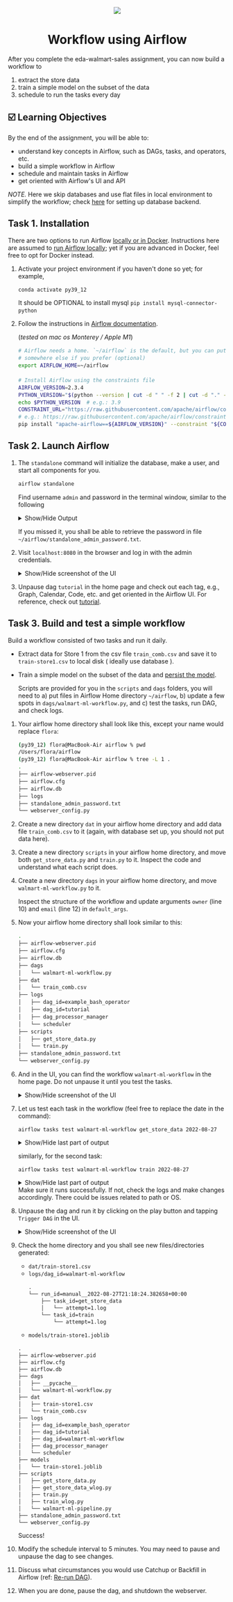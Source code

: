 <p align = "center" draggable=”false” ><img src="https://user-images.githubusercontent.com/37101144/161836199-fdb0219d-0361-4988-bf26-48b0fad160a3.png"
     width="200px"
     height="auto"/>
</p>

# <h1 align="center" id="heading">Workflow using Airflow</h1>

After you complete the eda-walmart-sales assignment, you can now build a workflow to 
1) extract the store data 
2) train a simple model on the subset of the data
3) schedule to run the tasks every day

##  ☑️ Learning Objectives

By the end of the assignment, you will be able to: 

- understand key concepts in Airflow, such as DAGs, tasks, and operators, etc.
- build a simple workflow in Airflow
- schedule and maintain tasks in Airflow
- get oriented with Airflow's UI and API

*NOTE.* Here we skip databases and use flat files in local environment to simplify the workflow; check [here](https://airflow.apache.org/docs/apache-airflow/stable/howto/set-up-database.html) for setting up database backend. 

## Task 1. Installation 

There are two options to run Airflow [locally or in Docker](https://airflow.apache.org/docs/apache-airflow/stable/start/index.html). Instructions here are assumed to [run Airflow locally](https://airflow.apache.org/docs/apache-airflow/stable/start/local.html); yet if you are advanced in Docker, feel free to opt for Docker instead.

1. Activate your project environment if you haven't done so yet; for example,
    ```bash
    conda activate py39_12
    ```
    
    It should be OPTIONAL to install mysql `pip install mysql-connector-python`

2. Follow the instructions in [Airflow documentation](https://airflow.apache.org/docs/apache-airflow/stable/start/local.html).

    (*tested on mac os Monterey / Apple M1*)

    ```bash
    # Airflow needs a home. `~/airflow` is the default, but you can put it
    # somewhere else if you prefer (optional)
    export AIRFLOW_HOME=~/airflow

    # Install Airflow using the constraints file
    AIRFLOW_VERSION=2.3.4
    PYTHON_VERSION="$(python --version | cut -d " " -f 2 | cut -d "." -f 1-2)"
    echo $PYTHON_VERSION  # e.g.: 3.9
    CONSTRAINT_URL="https://raw.githubusercontent.com/apache/airflow/constraints-${AIRFLOW_VERSION}/constraints-${PYTHON_VERSION}.txt"
    # e.g.: https://raw.githubusercontent.com/apache/airflow/constraints-2.3.4/constraints-3.9.txt
    pip install "apache-airflow==${AIRFLOW_VERSION}" --constraint "${CONSTRAINT_URL}"
    ```

## Task 2. Launch Airflow

1. The `standalone` command will initialize the database, make a user, and start all components for you.
    ```bash
    airflow standalone
    ```

    Find username `admin` and password in the terminal window, similar to the following
        
    <details>
    <summary>Show/Hide Output</summary>

    ```bash
    standalone | 
    standalone | Airflow is ready
    standalone | Login with username: admin  password: kQpVgwxyhNwq9nDE
    standalone | Airflow Standalone is for development purposes only. Do not use this in production!
    standalone | 
    ```
    </details>

    If you missed it, you shall be able to retrieve the password in file `~/airflow/standalone_admin_password.txt`.

2. Visit `localhost:8080` in the browser and log in with the admin credentials.
    <details>
    <summary>Show/Hide screenshot of the UI</summary>

    ![](img/airflow-01.png)
    </details>

3. Unpause dag `tutorial` in the home page and check out each tag, e.g., Graph, Calendar, Code, etc. and get oriented in the Airflow UI. For reference, check out [tutorial](https://airflow.apache.org/docs/apache-airflow/stable/tutorial.html). 
    
## Task 3. Build and test a simple workflow

Build a workflow consisted of two tasks and run it daily.

- Extract data for Store 1 from the csv file `train_comb.csv` and save it to `train-store1.csv` to local disk ( ideally use database ).
- Train a simple model on the subset of the data and [persist the model](https://scikit-learn.org/stable/model_persistence.html).

    Scripts are provided for you in the `scripts` and `dags` folders, you will need to a) put files in Airflow Home directory `~/airflow`, b) update a few spots in `dags/walmart-ml-workflow.py`, and c) test the tasks, run DAG, and check logs. 

1. Your airflow home directory shall look like this, except your name would replace `flora`:
    ```bash
    (py39_12) flora@MacBook-Air airflow % pwd   
    /Users/flora/airflow
    (py39_12) flora@MacBook-Air airflow % tree -L 1 .
    .
    ├── airflow-webserver.pid
    ├── airflow.cfg
    ├── airflow.db
    ├── logs
    ├── standalone_admin_password.txt
    └── webserver_config.py
    ```
2. Create a new directory `dat` in your airflow home directory and add data file `train_comb.csv` to it (again, with database set up, you should not put data here).
3. Create a new directory `scripts` in your airflow home directory, and move both `get_store_data.py` and `train.py` to it. Inspect the code and understand what each script does.
4. Create a new directory `dags` in your airflow home directory, and move `walmart-ml-workflow.py` to it. 

    Inspect the structure of the workflow and update arguments `owner` (line 10) and `email` (line 12) in `default_args`.

5. Now your airflow home directory shall look similar to this:

    ```bash
    .
    ├── airflow-webserver.pid
    ├── airflow.cfg
    ├── airflow.db
    ├── dags
    │   └── walmart-ml-workflow.py
    ├── dat
    │   └── train_comb.csv
    ├── logs
    │   ├── dag_id=example_bash_operator
    │   ├── dag_id=tutorial
    │   ├── dag_processor_manager
    │   └── scheduler
    ├── scripts
    │   ├── get_store_data.py
    │   └── train.py
    ├── standalone_admin_password.txt
    └── webserver_config.py
    ```

6. And in the UI, you can find the workflow `walmart-ml-workflow` in the home page. 
    Do not unpause it until you test the tasks. 

    <details>
    <summary>Show/Hide screenshot of the UI</summary>

    ![](img/airflow-02.png)
    </details>

7. Let us test each task in the workflow (feel free to replace the date in the command):

    ```
    airflow tasks test walmart-ml-workflow get_store_data 2022-08-27
    ```
    <details>
    <summary>Show/Hide last part of output</summary>

    ```bash
    --------------------------------------------------------------------------------
    [2022-08-27 14:12:42,241] {taskinstance.py:1369} INFO - Starting attempt 1 of 2
    [2022-08-27 14:12:42,241] {taskinstance.py:1370} INFO - 
    --------------------------------------------------------------------------------
    [2022-08-27 14:12:42,241] {taskinstance.py:1389} INFO - Executing <Task(BashOperator): get_store_data> on 2022-08-27T00:00:00+00:00
    [2022-08-27 14:12:42,470] {taskinstance.py:1581} INFO - Exporting the following env vars:
    AIRFLOW_CTX_DAG_EMAIL=flora@fourthbrain.ai
    AIRFLOW_CTX_DAG_OWNER=Flora Xu
    AIRFLOW_CTX_DAG_ID=walmart-ml-workflow
    AIRFLOW_CTX_TASK_ID=get_store_data
    AIRFLOW_CTX_EXECUTION_DATE=2022-08-27T00:00:00+00:00
    AIRFLOW_CTX_TRY_NUMBER=1
    AIRFLOW_CTX_DAG_RUN_ID=__airflow_temporary_run_2022-08-27T21:12:42.040824+00:00__
    [2022-08-27 14:12:42,474] {subprocess.py:62} INFO - Tmp dir root location: 
    /var/folders/dk/5zskzghd2wl17_jf1yl86hh80000gn/T
    [2022-08-27 14:12:42,474] {subprocess.py:74} INFO - Running command: ['/bin/bash', '-c', 'python3 ~/airflow/scripts/get_store_data.py']
    [2022-08-27 14:12:42,485] {subprocess.py:85} INFO - Output:
    [2022-08-27 14:12:43,255] {subprocess.py:96} INFO - Command exited with return code 0
    [2022-08-27 14:12:43,266] {taskinstance.py:1407} INFO - Marking task as SUCCESS. dag_id=walmart-ml-workflow, task_id=get_store_data, execution_date=20220827T000000, start_date=, end_date=20220827T211243
    
    ```
    </details>

    similarly, for the second task:
    ``` 
    airflow tasks test walmart-ml-workflow train 2022-08-27
    ``` 

    <details>
    <summary>Show/Hide last part of output</summary>

    ```bash
    --------------------------------------------------------------------------------
    [2022-08-27 14:14:49,528] {taskinstance.py:1369} INFO - Starting attempt 1 of 4
    [2022-08-27 14:14:49,528] {taskinstance.py:1370} INFO - 
    --------------------------------------------------------------------------------
    [2022-08-27 14:14:49,529] {taskinstance.py:1389} INFO - Executing <Task(BashOperator): train> on 2022-08-27T00:00:00+00:00
    [2022-08-27 14:14:49,705] {taskinstance.py:1581} INFO - Exporting the following env vars:
    AIRFLOW_CTX_DAG_EMAIL=flora@fourthbrain.ai
    AIRFLOW_CTX_DAG_OWNER=Flora Xu
    AIRFLOW_CTX_DAG_ID=walmart-ml-workflow
    AIRFLOW_CTX_TASK_ID=train
    AIRFLOW_CTX_EXECUTION_DATE=2022-08-27T00:00:00+00:00
    AIRFLOW_CTX_TRY_NUMBER=1
    AIRFLOW_CTX_DAG_RUN_ID=__airflow_temporary_run_2022-08-27T21:39:49.315664+00:00__
    [2022-08-27 14:14:49,705] {subprocess.py:62} INFO - Tmp dir root location: 
    /var/folders/dk/5zskzghd2wl17_jf1yl86hh80000gn/T
    [2022-08-27 14:14:49,706] {subprocess.py:74} INFO - Running command: ['/bin/bash', '-c', 'python3 ~/airflow/scripts/train.py']
    [2022-08-27 14:14:49,717] {subprocess.py:85} INFO - Output:
    [2022-08-27 14:14:51,507] {subprocess.py:92} INFO - 2022-08-27 14:39:51 INFO     X_train size (8195, 15), y_train size (8195,)
    [2022-08-27 14:14:51,508] {subprocess.py:92} INFO - 2022-08-27 14:39:51 INFO     X_test size (2049, 15), y_test size (2049,)
    [2022-08-27 14:14:51,549] {subprocess.py:92} INFO - 2022-08-27 14:39:51 INFO     model score: 0.949
    [2022-08-27 14:14:51,552] {subprocess.py:92} INFO - 2022-08-27 14:39:51 INFO     model saved to /Users/flora/airflow/models/train-store1.joblib
    [2022-08-27 14:14:51,673] {subprocess.py:96} INFO - Command exited with return code 0
    [2022-08-27 14:14:51,685] {taskinstance.py:1407} INFO - Marking task as SUCCESS. dag_id=walmart-ml-workflow, task_id=train, execution_date=20220827T000000, start_date=, end_date=20220827T213951
    ```
    </details>
    Make sure it runs successfully. If not, check the logs and make changes accordingly. There could be issues related to path or OS. 

8. Unpause the dag and run it by clicking on the play button and tapping `Trigger DAG` in the UI.

    <details>
    <summary>Show/Hide screenshot of the UI</summary>
    
    click into the dag
    ![](img/airflow-03.png)

    unpause the dag and run it
    ![](img/airflow-04.png)

    the calendar shows the running schedule.
    ![](img/airflow-05.png)
    </details>

9. Check the home directory and you shall see new files/directories generated:
    - `dat/train-store1.csv`
    - `logs/dag_id=walmart-ml-workflow`
        ```
        .
        └── run_id=manual__2022-08-27T21:18:24.382658+00:00
            ├── task_id=get_store_data
            │   └── attempt=1.log
            └── task_id=train
                └── attempt=1.log
        ```
    - `models/train-store1.joblib`

    ```
    .
    ├── airflow-webserver.pid
    ├── airflow.cfg
    ├── airflow.db
    ├── dags
    │   ├── __pycache__
    │   └── walmart-ml-workflow.py
    ├── dat
    │   ├── train-store1.csv
    │   └── train_comb.csv
    ├── logs
    │   ├── dag_id=example_bash_operator
    │   ├── dag_id=tutorial
    │   ├── dag_id=walmart-ml-workflow
    │   ├── dag_processor_manager
    │   └── scheduler
    ├── models
    │   └── train-store1.joblib
    ├── scripts
    │   ├── get_store_data.py
    │   ├── get_store_data_wlog.py
    │   ├── train.py
    │   ├── train_wlog.py
    │   └── walmart-ml-pipeline.py
    ├── standalone_admin_password.txt
    └── webserver_config.py
    ```

    Success!

10. Modify the schedule interval to 5 minutes. You may need to pause and unpause the dag to see changes. 

11. Discuss what circumstances you would use Catchup or Backfill in Airflow (ref: [Re-run DAG](https://airflow.apache.org/docs/apache-airflow/stable/dag-run.html#re-run-dag)).

12. When you are done, pause the dag, and shutdown the webserver.

